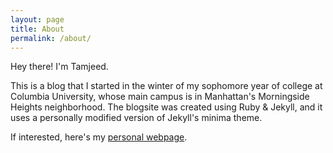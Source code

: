 ```yaml
---
layout: page
title: About
permalink: /about/
---
```

Hey there! I'm Tamjeed.

This is a blog that I started in the winter of my sophomore year of college at Columbia University, whose main campus is in Manhattan's Morningside Heights neighborhood. The blogsite was created using Ruby & Jekyll, and it uses a personally modified version of Jekyll's minima theme. 

If interested, here's my [personal webpage](https://tamjazad.github.io).

